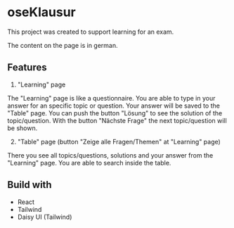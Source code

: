 # oseKlausur

This project was created to support learning for an exam.

The content on the page is in german.

## Features

1. "Learning" page

The "Learning" page is like a questionnaire. You are able to type in your answer for an specific topic or question. Your answer will be saved to the "Table" page. You can push the button "Lösung" to see the solution of the topic/question. With the button "Nächste Frage" the next topic/question will be shown.

2. "Table" page (button "Zeige alle Fragen/Themen" at "Learning" page)

There you see all topics/questions, solutions and your answer from the "Learning" page. You are able to search inside the table.

## Build with

- React
- Tailwind
- Daisy UI (Tailwind)

